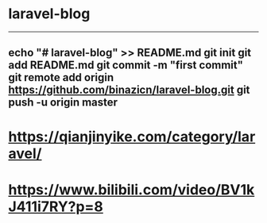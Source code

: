 # laravel-blog

---
echo "# laravel-blog" >> README.md
git init
git add README.md
git commit -m "first commit"
git remote add origin https://github.com/binazicn/laravel-blog.git
git push -u origin master
---

# https://qianjinyike.com/category/laravel/
# https://www.bilibili.com/video/BV1kJ411i7RY?p=8